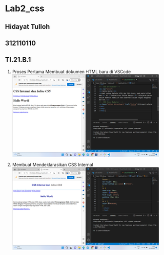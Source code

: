 # Lab2_css
## Hidayat Tulloh
## 312110110
## TI.21.B.1

1. Proses Pertama Membuat dokumen HTML baru di VSCode 
![img](SS/SS2.png)

2. Membuat Mendeklarasikan CSS Internal
![img](SS/SS3.png)
